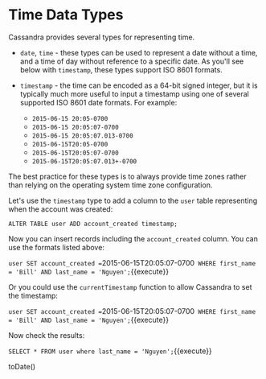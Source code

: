 # Time Data Types

Cassandra provides several types for representing time.

* `date`, `time` - these types can be used to represent a date without a time, and a time of day without reference to a specific date. As you'll see below with `timestamp`, these types support ISO 8601 formats.

* `timestamp` - the time can be encoded as a 64-bit signed integer, but it is typically much more useful to input a timestamp using one of several supported ISO 8601 date formats. For example:

  * `2015-06-15 20:05-0700`
  * `2015-06-15 20:05:07-0700`
  * `2015-06-15 20:05:07.013-0700`
  * `2015-06-15T20:05-0700`
  * `2015-06-15T20:05:07-0700`
  * `2015-06-15T20:05:07.013+-0700`

The best practice for these types is to always provide time zones rather than relying on the operating system time zone configuration.

Let's use the `timestamp` type to add a column to the `user` table representing when the account was created:

`ALTER TABLE user ADD account_created timestamp;`

Now you can insert records including the `account_created` column. You can use the formats listed above:

` user SET account_created = `2015-06-15T20:05:07-0700` WHERE first_name = 'Bill' AND last_name = 'Nguyen';`{{execute}}

Or you could use the `currentTimestamp` function to allow Cassandra to set the timestamp:

` user SET account_created = `2015-06-15T20:05:07-0700` WHERE first_name = 'Bill' AND last_name = 'Nguyen';`{{execute}}

Now check the results:

`SELECT * FROM user where last_name = 'Nguyen';`{{execute}}

toDate()





